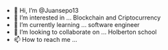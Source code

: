 - 👋 Hi, I’m @Juansepo13
- 👀 I’m interested in ... Blockchain and Criptocurrency
- 🌱 I’m currently learning ... software engineer
- 💞️ I’m looking to collaborate on ... Holberton school
- 📫 How to reach me ...

<!---
Juansepo13/Juansepo13 is a ✨ special ✨ repository because its `README.md` (this file) appears on your GitHub profile.
You can click the Preview link to take a look at your changes.
--->
